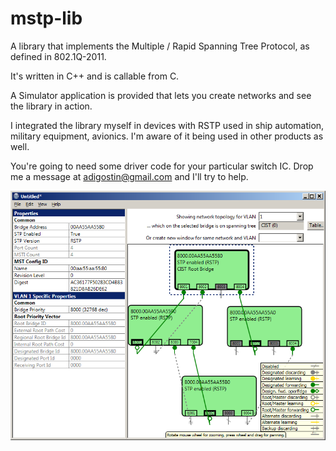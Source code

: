 # mstp-lib
A library that implements the Multiple / Rapid Spanning Tree
Protocol, as defined in 802.1Q-2011.

It's written in C++ and is callable from C.

A Simulator application is provided that lets you create networks and see the library in action.

I integrated the library myself in devices with RSTP used
in ship automation, military equipment, avionics.
I'm aware of it being used in other products as well.

You're going to need some driver code for your particular
switch IC. Drop me a message at
[adigostin@gmail.com](mailto:adigostin@gmail.com)
and I'll try to help.

![screenshot](./Screenshot-v2.1.png "Logo Title Text 1")

